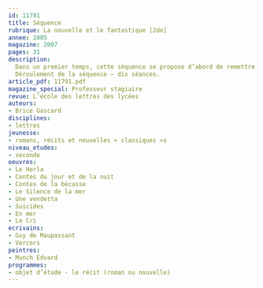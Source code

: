 ```yaml
---
id: 11791
title: Séquence
rubrique: La nouvelle et le fantastique [2de]  
annee: 2005
magazine: 2007
pages: 31
description: 
  Dans un premier temps, cette séquence se propose d’abord de remettre en place un certain nombre d’outils essentiels pour les lectures analytiques à venir. Ainsi, les composantes du récit sont privilégiées – présence plus ou moins forte du narrateur dans son récit, exploitation d’un schéma narratif, points de vue du narrateur, ordre et rythme du récit, organisation et fonctions de la description, etc. Quelques « outils de la langue » seront réactualisés, notamment la valeur des modes et des temps (en liaison avec une ou plusieurs séances d’aide individualisée renforçant la maîtrise des conjugaisons). On observera la construction de réponses argumentées. Le classement des textes sera étudié – genres, formes de discours, registres (approfondis tout au long de lannée), littérarité d’un texte. Ce dernier objectif est d’autant plus important que cette séquence sert à montrer que les textes ne se placent pas simplement sous des étiquettes commodes et que leur classement peut parfois poser problème.
  Déroulement de la séquence – dix séances.
article_pdf: 11791.pdf
magazine_special: Professeur stagiaire
revue: L’école des lettres des lycées
auteurs:
- Brice Gascard
disciplines:
- lettres
jeunesse:
- romans, récits et nouvelles « classiques »s
niveau_etudes:
- seconde
oeuvres:
- Le Horla
- Contes du jour et de la nuit
- Contes de la bécasse
- Le Silence de la mer
- Une vendetta
- Suicides
- En mer
- Le Cri
ecrivains:
- Guy de Maupassant
- Vercors
peintres:
- Munch Edvard
programmes:
- objet d’étude - le récit (roman ou nouvelle)
---
```

